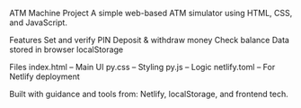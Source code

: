 ATM Machine Project
A simple web-based ATM simulator using HTML, CSS, and JavaScript.

Features
Set and verify PIN
Deposit & withdraw money
Check balance
Data stored in browser localStorage

Files
index.html – Main UI
py.css – Styling
py.js – Logic
netlify.toml – For Netlify deployment

Built with guidance and tools from:
Netlify, localStorage, and frontend tech.

